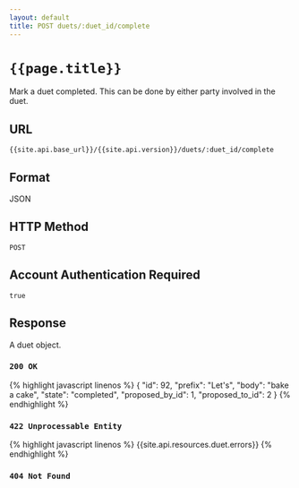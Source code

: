 ```yaml
---
layout: default
title: POST duets/:duet_id/complete
---
```

# `{{page.title}}`

Mark a duet completed.  This can be done by either party involved in the duet.

## URL

`{{site.api.base_url}}/{{site.api.version}}/duets/:duet_id/complete`

## Format

JSON

## HTTP Method

`POST`

## Account Authentication Required

`true`

## Response

A duet object.

### `200 OK`

{% highlight javascript linenos %}
{
    "id": 92,
    "prefix": "Let's",
    "body": "bake a cake",
    "state": "completed",
    "proposed_by_id": 1,
    "proposed_to_id": 2
}
{% endhighlight %}

### `422 Unprocessable Entity`

{% highlight javascript linenos %}
{{site.api.resources.duet.errors}}
{% endhighlight %}

### `404 Not Found`
